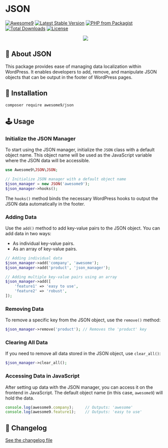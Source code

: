 # JSON

[![Awesome9](https://img.shields.io/badge/Awesome-9-brightgreen)](https://awesome9.co)
[![Latest Stable Version](https://poser.pugx.org/awesome9/json/v/stable)](https://packagist.org/packages/awesome9/json)
[![PHP from Packagist](https://img.shields.io/packagist/php-v/awesome9/json.svg)](https://packagist.org/packages/awesome9/json)
[![Total Downloads](https://poser.pugx.org/awesome9/json/downloads)](https://packagist.org/packages/awesome9/json)
[![License](https://poser.pugx.org/awesome9/json/license)](https://packagist.org/packages/awesome9/json)

<p align="center">
	<img src="https://img.icons8.com/nolan/256/json.png"/>
</p>

## 📃 About JSON

This package provides ease of managing data localization within WordPress. It enables developers to add, remove, and manipulate JSON objects that can be output in the footer of WordPress pages.


## 💾 Installation

``` bash
composer require awesome9/json
```

## 🕹 Usage

### Initialize the JSON Manager

To start using the JSON manager, initialize the `JSON` class with a default object name. This object name will be used as the JavaScript variable where the JSON data will be accessible.

```php
use Awesome9\JSON\JSON;

// Initialize JSON manager with a default object name
$json_manager = new JSON('awesome9');
$json_manager->hooks();
```
The `hooks()` method binds the necessary WordPress hooks to output the JSON data automatically in the footer.

### Adding Data

Use the `add()` method to add key-value pairs to the JSON object. You can add data in two ways:
- As individual key-value pairs.
- As an array of key-value pairs.

```php
// Adding individual data
$json_manager->add('company', 'awesome');
$json_manager->add('product', 'json_manager');

// Adding multiple key-value pairs using an array
$json_manager->add([
    'feature1' => 'easy to use',
    'feature2' => 'robust',
]);
```

### Removing Data
To remove a specific key from the JSON object, use the `remove()` method:

```php
$json_manager->remove('product'); // Removes the 'product' key
```

### Clearing All Data
If you need to remove all data stored in the JSON object, use `clear_all()`:

```php
$json_manager->clear_all();
```

### Accessing Data in JavaScript
After setting up data with the JSON manager, you can access it on the frontend in JavaScript. The default object name (in this case, `awesome9`) will hold the data.

```js
console.log(awesome9.company);     // Outputs: 'awesome'
console.log(awesome9.feature1);    // Outputs: 'easy to use'
```

## 📖 Changelog

[See the changelog file](./CHANGELOG.md)
